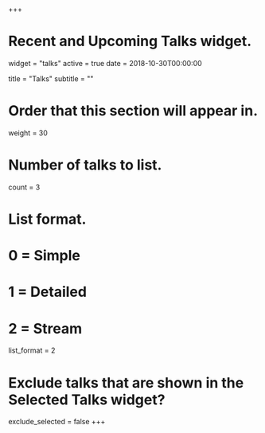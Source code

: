 +++
# Recent and Upcoming Talks widget.
widget = "talks"
active = true
date = 2018-10-30T00:00:00

title = "Talks"
subtitle = ""

# Order that this section will appear in.
weight = 30

# Number of talks to list.
count = 3

# List format.
#   0 = Simple
#   1 = Detailed
#   2 = Stream
list_format = 2

# Exclude talks that are shown in the Selected Talks widget?
exclude_selected = false
+++

